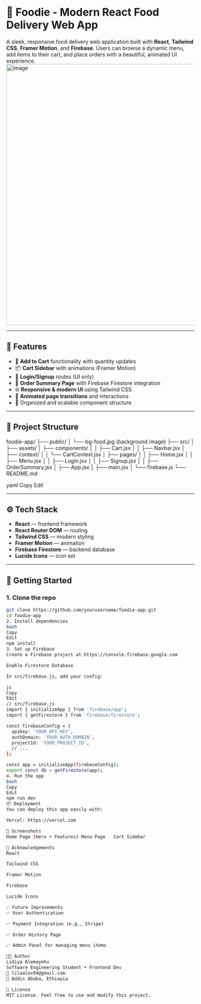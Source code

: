 # 🍔 Foodie - Modern React Food Delivery Web App

A sleek, responsive food delivery web application built with **React**, **Tailwind CSS**, **Framer Motion**, and **Firebase**. Users can browse a dynamic menu, add items to their cart, and place orders with a beautiful, animated UI experience.
<img width="1597" height="696" alt="image" src="https://github.com/user-attachments/assets/e86fe122-61d8-442a-a616-f93b6fffca04" />

---

## 🚀 Features

- 🛒 **Add to Cart** functionality with quantity updates
- 📦 **Cart Sidebar** with animations (Framer Motion)
- 🔐 **Login/Signup** routes (UI only)
- 🧾 **Order Summary Page** with Firebase Firestore integration
- 🌐 **Responsive & modern UI** using Tailwind CSS
- 🔄 **Animated page transitions** and interactions
- 📁 Organized and scalable component structure

---

## 📂 Project Structure

foodie-app/
├── public/
│ └── bg-food.jpg (background image)
├── src/
│ ├── assets/
│ ├── components/
│ │ ├── Cart.jsx
│ │ ├── Navbar.jsx
│ ├── context/
│ │ └── CartContext.jsx
│ ├── pages/
│ │ ├── Home.jsx
│ │ ├── Menu.jsx
│ │ ├── Login.jsx
│ │ ├── Signup.jsx
│ │ ├── OrderSummary.jsx
│ ├── App.jsx
│ ├── main.jsx
│ └── firebase.js
└── README.md

yaml
Copy
Edit

---

## ⚙️ Tech Stack

- **React** — frontend framework
- **React Router DOM** — routing
- **Tailwind CSS** — modern styling
- **Framer Motion** — animation
- **Firebase Firestore** — backend database
- **Lucide Icons** — icon set

---

## 🧪 Getting Started

### 1. Clone the repo

```bash
git clone https://github.com/yourusername/foodie-app.git
cd foodie-app
2. Install dependencies
bash
Copy
Edit
npm install
3. Set up Firebase
Create a Firebase project at https://console.firebase.google.com

Enable Firestore Database

In src/firebase.js, add your config:

js
Copy
Edit
// src/firebase.js
import { initializeApp } from 'firebase/app';
import { getFirestore } from 'firebase/firestore';

const firebaseConfig = {
  apiKey: 'YOUR_API_KEY',
  authDomain: 'YOUR_AUTH_DOMAIN',
  projectId: 'YOUR_PROJECT_ID',
  // ...
};

const app = initializeApp(firebaseConfig);
export const db = getFirestore(app);
4. Run the app
bash
Copy
Edit
npm run dev
📦 Deployment
You can deploy this app easily with:

Vercel: https://vercel.com

📸 Screenshots
Home Page (Hero + Features)	Menu Page	Cart Sidebar

🙌 Acknowledgements
React

Tailwind CSS

Framer Motion

Firebase

Lucide Icons

💡 Future Improvements
✅ User Authentication

✅ Payment Integration (e.g., Stripe)

✅ Order History Page

✅ Admin Panel for managing menu items

🧑‍💻 Author
Lidiya Alemayehu
Software Engineering Student • Frontend Dev
📧 lilaalex94@gmail.com
📍 Addis Ababa, Ethiopia

📝 License
MIT License. Feel free to use and modify this project.
